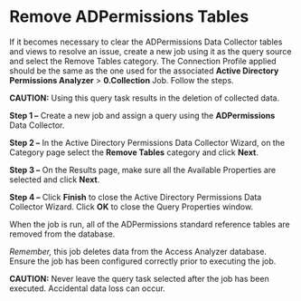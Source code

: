 # Remove ADPermissions Tables

If it becomes necessary to clear the ADPermissions Data Collector tables and views to resolve an
issue, create a new job using it as the query source and select the Remove Tables category. The
Connection Profile applied should be the same as the one used for the associated **Active Directory
Permissions Analyzer** > **0.Collection** Job. Follow the steps.

**CAUTION:** Using this query task results in the deletion of collected data.

**Step 1 –** Create a new job and assign a query using the **ADPermissions** Data Collector.

**Step 2 –** In the Active Directory Permissions Data Collector Wizard, on the Category page select
the **Remove Tables** category and click **Next**.

**Step 3 –** On the Results page, make sure all the Available Properties are selected and click
**Next**.

**Step 4 –** Click **Finish** to close the Active Directory Permissions Data Collector Wizard. Click
**OK** to close the Query Properties window.

When the job is run, all of the ADPermissions standard reference tables are removed from the
database.

_Remember,_ this job deletes data from the Access Analyzer database. Ensure the job has been
configured correctly prior to executing the job.

**CAUTION:** Never leave the query task selected after the job has been executed. Accidental data
loss can occur.
